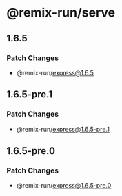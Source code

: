 # @remix-run/serve

## 1.6.5

### Patch Changes

- @remix-run/express@1.6.5

## 1.6.5-pre.1

### Patch Changes

- @remix-run/express@1.6.5-pre.1

## 1.6.5-pre.0

### Patch Changes

- @remix-run/express@1.6.5-pre.0
